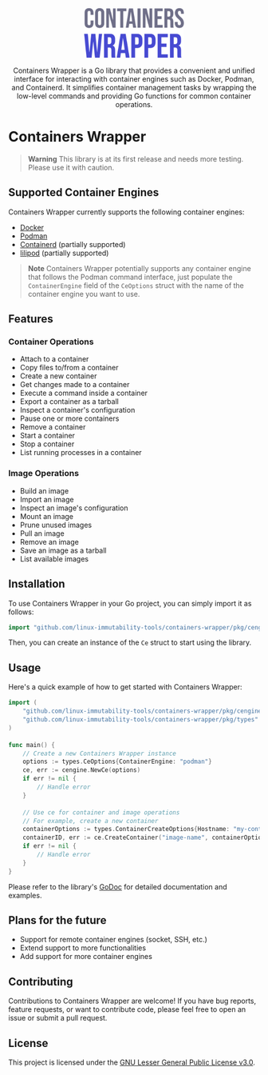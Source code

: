 <div align="center">
    <img src="containers-wrapper.svg" alt="Containers Wrapper logo" width="200">
    <p>Containers Wrapper is a Go library that provides a convenient and unified interface for interacting with container engines such as Docker, Podman, and Containerd. It simplifies container management tasks by wrapping the low-level commands and providing Go functions for common container operations.</p>
</div>

# Containers Wrapper
> **Warning**
> This library is at its first release and needs more testing. Please use it with caution.

## Supported Container Engines

Containers Wrapper currently supports the following container engines:

- [Docker](https://www.docker.com/)
- [Podman](https://podman.io/)
- [Containerd](https://containerd.io/) (partially supported)
- [lilipod](https://github.com/89luca89/lilipod) (partially supported)

> **Note**
> Containers Wrapper potentially supports any container engine that follows the Podman command interface, just populate the `ContainerEngine` field of the `CeOptions` struct with the name of the container engine you want to use.

## Features

### Container Operations

- Attach to a container
- Copy files to/from a container
- Create a new container
- Get changes made to a container
- Execute a command inside a container
- Export a container as a tarball
- Inspect a container's configuration
- Pause one or more containers
- Remove a container
- Start a container
- Stop a container
- List running processes in a container

### Image Operations

- Build an image
- Import an image
- Inspect an image's configuration
- Mount an image
- Prune unused images
- Pull an image
- Remove an image
- Save an image as a tarball
- List available images

## Installation

To use Containers Wrapper in your Go project, you can simply import it as follows:

```go
import "github.com/linux-immutability-tools/containers-wrapper/pkg/cengine"
```

Then, you can create an instance of the `Ce` struct to start using the library.

## Usage

Here's a quick example of how to get started with Containers Wrapper:

```go
import (
    "github.com/linux-immutability-tools/containers-wrapper/pkg/cengine"
    "github.com/linux-immutability-tools/containers-wrapper/pkg/types"
)

func main() {
    // Create a new Containers Wrapper instance
    options := types.CeOptions{ContainerEngine: "podman"}
    ce, err := cengine.NewCe(options)
    if err != nil {
        // Handle error
    }

    // Use ce for container and image operations
    // For example, create a new container
    containerOptions := types.ContainerCreateOptions{Hostname: "my-container"}
    containerID, err := ce.CreateContainer("image-name", containerOptions)
    if err != nil {
        // Handle error
    }
}
```

Please refer to the library's [GoDoc](https://pkg.go.dev/github.com/linux-immutability-tools/containers-wrapper/pkg/cengine) for detailed documentation and examples.

## Plans for the future

- Support for remote container engines (socket, SSH, etc.)
- Extend support to more functionalities
- Add support for more container engines

## Contributing

Contributions to Containers Wrapper are welcome! If you have bug reports, feature requests, or want to contribute code, please feel free to open an issue or submit a pull request.

## License

This project is licensed under the [GNU Lesser General Public License v3.0](LICENSE).
